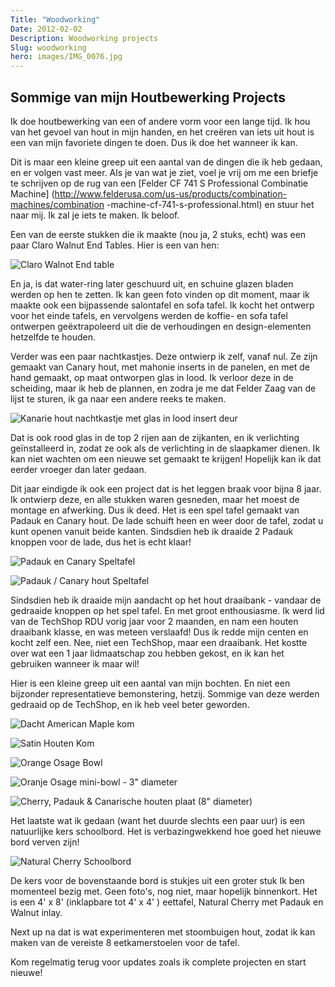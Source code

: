 ```yaml
---
Title: "Woodworking"
Date: 2012-02-02
Description: Woodworking projects
Slug: woodworking
hero: images/IMG_0076.jpg
---
```

## Sommige van mijn Houtbewerking Projects

Ik doe houtbewerking van een of andere vorm voor een lange tijd. Ik hou van het gevoel van hout in mijn handen, en het creëren van iets uit hout is een van mijn favoriete dingen te doen. Dus ik doe het wanneer ik kan.

Dit is maar een kleine greep uit een aantal van de dingen die ik heb gedaan, en er volgen vast meer. Als je van wat je ziet, voel je vrij om me een briefje te schrijven op de rug van een [Felder CF 741 S Professional Combinatie Machine] (http://www.felderusa.com/us-us/products/combination-machines/combination -machine-cf-741-s-professional.html) en stuur het naar mij. Ik zal je iets te maken. Ik beloof.

Een van de eerste stukken die ik maakte (nou ja, 2 stuks, echt) was een paar Claro Walnut End Tables. Hier is een van hen:

![Claro Walnot End table](/posts/hobbies/images/P1010126_2.JPG)

En ja, is dat water-ring later geschuurd uit, en schuine glazen bladen werden op hen te zetten. Ik kan geen foto vinden op dit moment, maar ik maakte ook een bijpassende salontafel en sofa tafel. Ik kocht het ontwerp voor het einde tafels, en vervolgens werden de koffie- en sofa tafel ontwerpen geëxtrapoleerd uit die de verhoudingen en design-elementen hetzelfde te houden.

Verder was een paar nachtkastjes. Deze ontwierp ik zelf, vanaf nul. Ze zijn gemaakt van Canary hout, met mahonie inserts in de panelen, en met de hand gemaakt, op maat ontworpen glas in lood. Ik verloor deze in de scheiding, maar ik heb de plannen, en zodra je me dat Felder Zaag van de lijst te sturen, ik ga naar een andere reeks te maken.

![Kanarie hout nachtkastje met glas in lood insert deur](/posts/hobbies/images/PC060185.jpg)

Dat is ook rood glas in de top 2 rijen aan de zijkanten, en ik verlichting geïnstalleerd in, zodat ze ook als de verlichting in de slaapkamer dienen. Ik kan niet wachten om een nieuwe set gemaakt te krijgen! Hopelijk kan ik dat eerder vroeger dan later gedaan.

Dit jaar eindigde ik ook een project dat is het leggen braak voor bijna 8 jaar. Ik ontwierp deze, en alle stukken waren gesneden, maar het moest de montage en afwerking. Dus ik deed. Het is een spel tafel gemaakt van Padauk en Canary hout. De lade schuift heen en weer door de tafel, zodat u kunt openen vanuit beide kanten. Sindsdien heb ik draaide 2 Padauk knoppen voor de lade, dus het is echt klaar!

![Padauk en Canary Speltafel](/posts/hobbies/images/IMG_0312.jpg)

![Padauk / Canary hout Speltafel](/posts/hobbies/images/IMG_0313.jpg)

Sindsdien heb ik draaide mijn aandacht op het hout draaibank - vandaar de gedraaide knoppen op het spel tafel. En met groot enthousiasme. Ik werd lid van de TechShop RDU vorig jaar voor 2 maanden, en nam een houten draaibank klasse, en was meteen verslaafd! Dus ik redde mijn centen en kocht zelf een. Nee, niet een TechShop, maar een draaibank. Het kostte over wat een 1 jaar lidmaatschap zou hebben gekost, en ik kan het gebruiken wanneer ik maar wil!

Hier is een kleine greep uit een aantal van mijn bochten. En niet een bijzonder representatieve bemonstering, hetzij. Sommige van deze werden gedraaid op de TechShop, en ik heb veel beter geworden.

![Dacht American Maple kom](/posts/hobbies/images/IMG_0588.jpg)

![Satin Houten Kom](/posts/hobbies/images/IMG_0618.jpg)

![Orange Osage Bowl](/posts/hobbies/images/IMG_0621.jpg)

![Oranje Osage mini-bowl - 3" diameter](/posts/hobbies/images/IMG_0076.jpg)

![Cherry, Padauk &amp; Canarische houten plaat (8" diameter)](/posts/hobbies/images/IMG_0077.jpg)

Het laatste wat ik gedaan (want het duurde slechts een paar uur) is een natuurlijke kers schoolbord. Het is verbazingwekkend hoe goed het nieuwe bord verven zijn!

![Natural Cherry Schoolbord](/posts/hobbies/images/IMG_0754.jpg)

De kers voor de bovenstaande bord is stukjes uit een groter stuk Ik ben momenteel bezig met. Geen foto's, nog niet, maar hopelijk binnenkort. Het is een 4' x 8' (inklapbare tot 4' x 4' ) eettafel, Natural Cherry met Padauk en Walnut inlay.

Next up na dat is wat experimenteren met stoombuigen hout, zodat ik kan maken van de vereiste 8 eetkamerstoelen voor de tafel.

Kom regelmatig terug voor updates zoals ik complete projecten en start nieuwe!
